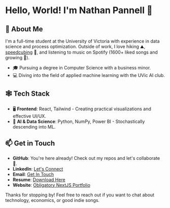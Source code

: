# Hello, World! I'm Nathan Pannell 👋

## 🚀 About Me

I'm a full-time student at the University of Victoria with experience in data science and process optimization.
Outside of work, I love hiking ⛰️, [speedcubing](https://en.wikipedia.org/wiki/Speedcubing) 🤗, and listening to music on Spotify (1600+ liked songs and growing 💃).

- 🎓 Pursuing a degree in Computer Science with a business minor.
- 💻 Diving into the field of applied machine learning with the UVic AI club.

## 🕸️ Tech Stack

- 🖥️ **Frontend**: React, Tailwind - Creating practical visualizations and effective UI/UX.
- 🧠 **AI & Data Science**: Python, NumPy, Power BI - Stochastically descending into ML.

## 📫 Get in Touch

- **GitHub**: You're here already! Check out my repos and let's collaborate 🤝.
- **LinkedIn**: [Let's Connect](https://www.linkedin.com/in/nathanpannell)
- **Email**: [Get In Touch](mailto:contact@nathanpannell.com)
- **Resume**: [Download Here](https://github.com/NathanPannell/NathanPannellCV/blob/main/Nathan%20Pannell%20Resume%202024.pdf)
- **Website**: [Obligatory NextJS Portfolio](https://nathanpannell.com)

Thanks for stopping by! Feel free to reach out if you want to chat about technology, economics, or good indie songs.

